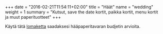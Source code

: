 +++
date = "2016-02-21T11:54:11+02:00"
title = "Häät"
name = "wedding"
weight = 1
summary = "Kutsut, save the date kortit, paikka kortit, menu kortit ja muut paperituotteet"
+++

Käytä tätä <a target="_blank" href="https://docs.google.com/forms/d/e/1FAIpQLSe8B_-oxOdNi0qdZicM_QIGTgzR8Xy-VAp1Q5n50s0e2HJJpw/viewform?usp=sf_link">lomaketta</a> saadaksesi hääpaperitavaran budjetin arvioita.
